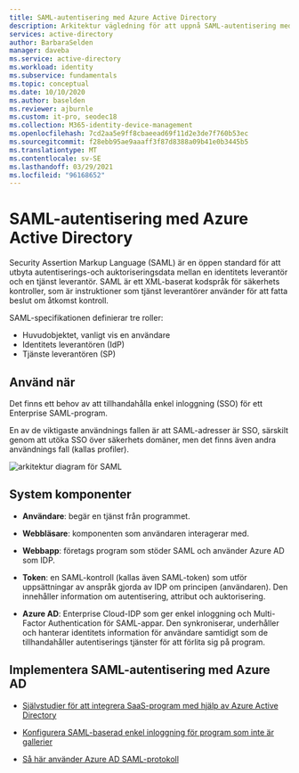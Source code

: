 ```yaml
---
title: SAML-autentisering med Azure Active Directory
description: Arkitektur vägledning för att uppnå SAML-autentisering med Azure Active Directory
services: active-directory
author: BarbaraSelden
manager: daveba
ms.service: active-directory
ms.workload: identity
ms.subservice: fundamentals
ms.topic: conceptual
ms.date: 10/10/2020
ms.author: baselden
ms.reviewer: ajburnle
ms.custom: it-pro, seodec18
ms.collection: M365-identity-device-management
ms.openlocfilehash: 7cd2aa5e9ff8cbaeead69f11d2e3de7f760b53ec
ms.sourcegitcommit: f28ebb95ae9aaaff3f87d8388a09b41e0b3445b5
ms.translationtype: MT
ms.contentlocale: sv-SE
ms.lasthandoff: 03/29/2021
ms.locfileid: "96168652"
---
```

# <a name="saml-authentication-with-azure-active-directory"></a>SAML-autentisering med Azure Active Directory

Security Assertion Markup Language (SAML) är en öppen standard för att utbyta autentiserings-och auktoriseringsdata mellan en identitets leverantör och en tjänst leverantör. SAML är ett XML-baserat kodspråk för säkerhets kontroller, som är instruktioner som tjänst leverantörer använder för att fatta beslut om åtkomst kontroll. 

SAML-specifikationen definierar tre roller:

* Huvudobjektet, vanligt vis en användare
* Identitets leverantören (IdP)
* Tjänste leverantören (SP)


## <a name="use-when"></a>Använd när

Det finns ett behov av att tillhandahålla enkel inloggning (SSO) för ett Enterprise SAML-program.

En av de viktigaste användnings fallen är att SAML-adresser är SSO, särskilt genom att utöka SSO över säkerhets domäner, men det finns även andra användnings fall (kallas profiler). 

![arkitektur diagram för SAML](./media/authentication-patterns/saml-auth.png)

## <a name="components-of-system"></a>System komponenter

* **Användare**: begär en tjänst från programmet.

* **Webbläsare**: komponenten som användaren interagerar med.

* **Webbapp**: företags program som stöder SAML och använder Azure AD som IDP.

* **Token**: en SAML-kontroll (kallas även SAML-token) som utför uppsättningar av anspråk gjorda av IDP om principen (användaren). Den innehåller information om autentisering, attribut och auktorisering.

* **Azure AD**: Enterprise Cloud-IDP som ger enkel inloggning och Multi-Factor Authentication för SAML-appar. Den synkroniserar, underhåller och hanterar identitets information för användare samtidigt som de tillhandahåller autentiserings tjänster för att förlita sig på program. 

## <a name="implement-saml-authentication-with-azure-ad"></a>Implementera SAML-autentisering med Azure AD

* [Självstudier för att integrera SaaS-program med hjälp av Azure Active Directory](../saas-apps/tutorial-list.md) 

* [Konfigurera SAML-baserad enkel inloggning för program som inte är gallerier](../manage-apps/add-application-portal.md) 

* [Så här använder Azure AD SAML-protokoll](../develop/active-directory-saml-protocol-reference.md)